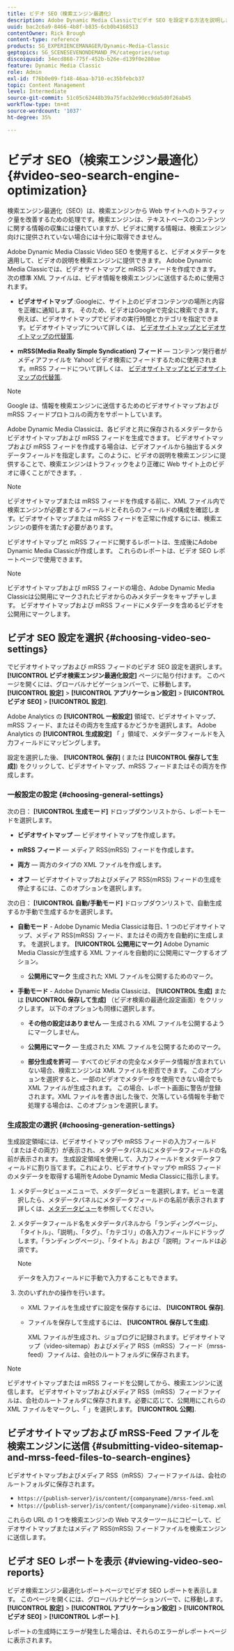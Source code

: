 ```yaml
---
title: ビデオ SEO（検索エンジン最適化）
description: Adobe Dynamic Media Classicでビデオ SEO を設定する方法を説明します。
uuid: bac2c6a9-8466-4b8f-b835-6cb0b4168513
contentOwner: Rick Brough
content-type: reference
products: SG_EXPERIENCEMANAGER/Dynamic-Media-Classic
geptopics: SG_SCENESEVENONDEMAND_PK/categories/setup
discoiquuid: 34ecd868-775f-452b-b26e-d139f0e280ae
feature: Dynamic Media Classic
role: Admin
exl-id: f76b0e09-f148-46aa-b710-ec35bfebcb37
topic: Content Management
level: Intermediate
source-git-commit: 51c05c62448b39a75facb2e90cc9da5d0f26ab45
workflow-type: tm+mt
source-wordcount: '1037'
ht-degree: 35%

---
```


# ビデオ SEO（検索エンジン最適化）{#video-seo-search-engine-optimization}

検索エンジン最適化（SEO）は、検索エンジンから Web サイトへのトラフィック量を改善するための処理です。検索エンジンは、テキストベースのコンテンツに関する情報の収集には優れていますが、ビデオに関する情報は、検索エンジン向けに提供されていない場合には十分に取得できません。

Adobe Dynamic Media Classic Video SEO を使用すると、ビデオメタデータを適用して、ビデオの説明を検索エンジンに提供できます。 Adobe Dynamic Media Classicでは、ビデオサイトマップと mRSS フィードを作成できます。 次の標準 XML ファイルは、ビデオ情報を検索エンジンに送信するために使用されます。

* **ビデオサイトマップ** :Googleに、サイト上のビデオコンテンツの場所と内容を正確に通知します。 そのため、ビデオはGoogleで完全に検索できます。 例えば、ビデオサイトマップでビデオの実行時間とカテゴリを指定できます。ビデオサイトマップについて詳しくは、 [ビデオサイトマップとビデオサイトマップの代替策](https://developers.google.com/search/docs/crawling-indexing/sitemaps/video-sitemaps?visit_id=637558394348624754-567115452&amp;rd=1).

* **mRSS(Media Really Simple Syndication) フィード**  — コンテンツ発行者がメディアファイルを Yahoo! ビデオ検索にフィードするために使用されます。mRSS フィードについて詳しくは、 [ビデオサイトマップとビデオサイトマップの代替策](https://developers.google.com/search/docs/crawling-indexing/sitemaps/video-sitemaps?visit_id=637558394348624754-567115452&amp;rd=1).

>[!NOTE]
>
>Google は、情報を検索エンジンに送信するためのビデオサイトマップおよび mRSS フィードプロトコルの両方をサポートしています。

Adobe Dynamic Media Classicは、各ビデオと共に保存されるメタデータからビデオサイトマップおよび mRSS フィードを生成できます。 ビデオサイトマップおよび mRSS フィードを作成する場合は、ビデオファイルから抽出するメタデータフィールドを指定します。このように、ビデオの説明を検索エンジンに提供することで、検索エンジンはトラフィックをより正確に Web サイト上のビデオに導くことができます。.

>[!NOTE]
>
>ビデオサイトマップまたは mRSS フィードを作成する前に、XML ファイル内で検索エンジンが必要とするフィールドとそれらのフィールドの構成を確認します。ビデオサイトマップまたは mRSS フィードを正常に作成するには、検索エンジンの要件を満たす必要があります。

ビデオサイトマップと mRSS フィードに関するレポートは、生成後にAdobe Dynamic Media Classicが作成します。 これらのレポートは、ビデオ SEO レポートページで使用できます。

>[!NOTE]
>
>ビデオサイトマップおよび mRSS フィードの場合、Adobe Dynamic Media Classicは公開用にマークされたビデオからのみメタデータをキャプチャします。 ビデオサイトマップおよび mRSS フィードにメタデータを含めるビデオを公開用にマークします。

## ビデオ SEO 設定を選択 {#choosing-video-seo-settings}

でビデオサイトマップおよび mRSS フィードのビデオ SEO 設定を選択します。 **[!UICONTROL ビデオ検索エンジン最適化設定]** ページに貼り付けます。 このページを開くには、グローバルナビゲーションバーで、に移動します。 **[!UICONTROL 設定]** > **[!UICONTROL アプリケーション設定]** > **[!UICONTROL ビデオ SEO]** > **[!UICONTROL 設定]**.

Adobe Analytics の **[!UICONTROL 一般設定]** 領域で、ビデオサイトマップ、mRSS フィード、またはその両方を生成するかどうかを選択します。 Adobe Analytics の **[!UICONTROL 生成設定]** 「 」領域で、メタデータフィールドを入力フィールドにマッピングします。

設定を選択した後、 **[!UICONTROL 保存]** ( または **[!UICONTROL 保存して生成]**) をクリックして、ビデオサイトマップ、mRSS フィードまたはその両方を作成します。

### 一般設定の設定 {#choosing-general-settings}

次の日： **[!UICONTROL 生成モード]** ドロップダウンリストから、レポートモードを選択します。

* **ビデオサイトマップ**  — ビデオサイトマップを作成します。

* **mRSS フィード**  — メディア RSS(mRSS) フィードを作成します。

* **両方**  — 両方のタイプの XML ファイルを作成します。

* **オフ**  — ビデオサイトマップおよびメディア RSS(mRSS) フィードの生成を停止するには、このオプションを選択します。

次の日： **[!UICONTROL 自動/手動モード]** ドロップダウンリストで、自動生成するか手動で生成するかを選択します。

* **自動モード** - Adobe Dynamic Media Classicは毎日、1 つのビデオサイトマップ、メディア RSS(mRSS) フィード、またはその両方を自動的に生成します。 を選択します。 **[!UICONTROL 公開用にマーク]** Adobe Dynamic Media Classicが生成する XML ファイルを自動的に公開用にマークするオプション。

   * **公開用にマーク** 生成された XML ファイルを公開するためのマーク。

* **手動モード** - Adobe Dynamic Media Classicは、 **[!UICONTROL 生成]** または **[!UICONTROL 保存して生成]** （ビデオ検索の最適化設定画面）をクリックします。 以下のオプションも同様に選択します。

   * **その他の設定はありません**  — 生成される XML ファイルを公開するようにマークしません。

   * **公開用にマーク**  — 生成された XML ファイルを公開するためのマーク。

   * **部分生成を許可**  — すべてのビデオの完全なメタデータ情報が含まれていない場合、検索エンジンは XML ファイルを拒否できます。 このオプションを選択すると、一部のビデオでメタデータを使用できない場合でも XML ファイルが生成されます。 この場合、レポート画面に警告が登録されます。XML ファイルを書き出した後で、欠落している情報を手動で処理する場合は、このオプションを選択します。

### 生成設定の選択 {#choosing-generation-settings}

生成設定領域には、ビデオサイトマップや mRSS フィードの入力フィールド（またはその両方）が表示され、メタデータパネルにメタデータフィールドの名前が表示されます。 生成設定領域を使用して、入力フィールドをメタデータフィールドに割り当てます。これにより、ビデオサイトマップや mRSS フィードのメタデータを取得する場所をAdobe Dynamic Media Classicに指示します。

1. メタデータビューメニューで、メタデータビューを選択します。ビューを選択したら、メタデータパネルにメタデータフィールドの名前が表示されます詳しくは、[メタデータビュー](application-setup.md#metadata_views)を参照してください。
1. メタデータフィールド名をメタデータパネルから「ランディングページ」、「タイトル」、「説明」、「タグ」、「カテゴリ」の各入力フィールドにドラッグします。「ランディングページ」、「タイトル」および「説明」フィールドは必須です。

   >[!NOTE]
   >
   >データを入力フィールドに手動で入力することもできます。

1. 次のいずれかの操作を行います。

   * XML ファイルを生成せずに設定を保存するには、 **[!UICONTROL 保存]**.
   * ファイルを保存して生成するには、 **[!UICONTROL 保存して生成]**.

     XML ファイルが生成され、ジョブログに記録されます。ビデオサイトマップ（video-sitemap）およびメディア RSS（mRSS）フィード（mrss-feed）ファイルは、会社のルートフォルダに保存されます。

>[!NOTE]
>
>ビデオサイトマップまたは mRSS フィードを公開してから、検索エンジンに送信します。 ビデオサイトマップおよびメディア RSS（mRSS）フィードファイルは、会社のルートフォルダに保存されます。必要に応じて、公開用にこれらの XML ファイルをマークし、「 」を選択します。 **[!UICONTROL 公開]**.

## ビデオサイトマップおよび mRSS-Feed ファイルを検索エンジンに送信 {#submitting-video-sitemap-and-mrss-feed-files-to-search-engines}

ビデオサイトマップおよびメディア RSS（mRSS）フィードファイルは、会社のルートフォルダに保存されます。

* `https://{publish-server}/is/content/{companyname}/mrss-feed.xml`
* `https://{publish-server}/is/content/{companyname}/video-sitemap.xml`

これらの URL の 1 つを検索エンジンの Web マスターツールにコピーして、ビデオサイトマップまたはメディア RSS(mRSS) フィードファイルを検索エンジンに送信します。

## ビデオ SEO レポートを表示 {#viewing-video-seo-reports}

ビデオ検索エンジン最適化レポートページでビデオ SEO レポートを表示します。 このページを開くには、グローバルナビゲーションバーで、に移動します。 **[!UICONTROL 設定]** > **[!UICONTROL アプリケーション設定]** > **[!UICONTROL ビデオ SEO]** > **[!UICONTROL レポート]**.

レポートの生成時にエラーが発生した場合は、それらのエラーがレポートページに表示されます。
